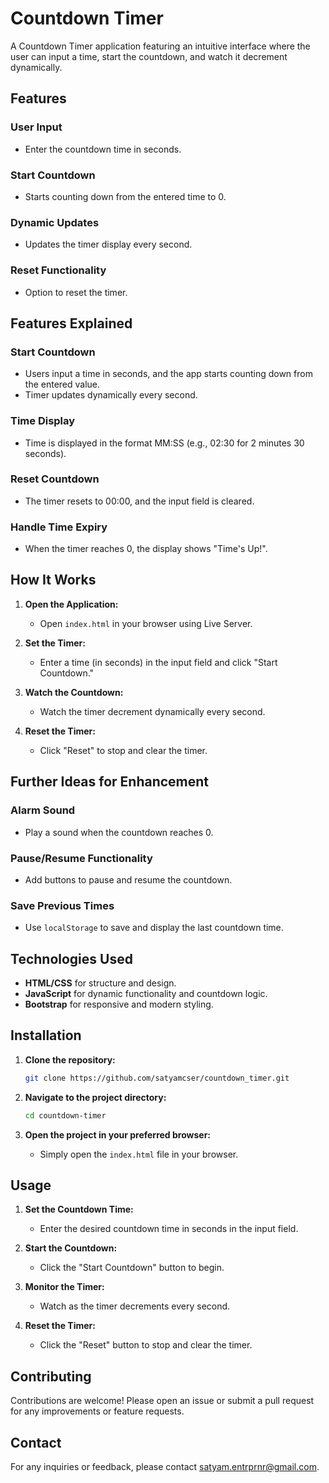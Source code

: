 # Countdown Timer

A Countdown Timer application featuring an intuitive interface where the user can input a time, start the countdown, and watch it decrement dynamically.

## Features

### User Input
- Enter the countdown time in seconds.

### Start Countdown
- Starts counting down from the entered time to 0.

### Dynamic Updates
- Updates the timer display every second.

### Reset Functionality
- Option to reset the timer.

## Features Explained

### Start Countdown
- Users input a time in seconds, and the app starts counting down from the entered value.
- Timer updates dynamically every second.

### Time Display
- Time is displayed in the format MM:SS (e.g., 02:30 for 2 minutes 30 seconds).

### Reset Countdown
- The timer resets to 00:00, and the input field is cleared.

### Handle Time Expiry
- When the timer reaches 0, the display shows "Time's Up!".

## How It Works

1. **Open the Application:**
    - Open `index.html` in your browser using Live Server.

2. **Set the Timer:**
    - Enter a time (in seconds) in the input field and click "Start Countdown."

3. **Watch the Countdown:**
    - Watch the timer decrement dynamically every second.

4. **Reset the Timer:**
    - Click "Reset" to stop and clear the timer.

## Further Ideas for Enhancement

### Alarm Sound
- Play a sound when the countdown reaches 0.

### Pause/Resume Functionality
- Add buttons to pause and resume the countdown.

### Save Previous Times
- Use `localStorage` to save and display the last countdown time.

## Technologies Used

- **HTML/CSS** for structure and design.
- **JavaScript** for dynamic functionality and countdown logic.
- **Bootstrap** for responsive and modern styling.

## Installation

1. **Clone the repository:**
    ```bash
    git clone https://github.com/satyamcser/countdown_timer.git
    ```

2. **Navigate to the project directory:**
    ```bash
    cd countdown-timer
    ```

3. **Open the project in your preferred browser:**
    - Simply open the `index.html` file in your browser.

## Usage

1. **Set the Countdown Time:**
    - Enter the desired countdown time in seconds in the input field.

2. **Start the Countdown:**
    - Click the "Start Countdown" button to begin.

3. **Monitor the Timer:**
    - Watch as the timer decrements every second.

4. **Reset the Timer:**
    - Click the "Reset" button to stop and clear the timer.

## Contributing

Contributions are welcome! Please open an issue or submit a pull request for any improvements or feature requests.

## Contact

For any inquiries or feedback, please contact [satyam.entrprnr@gmail.com](mailto:satyam.entrprnr@gmail.com).
